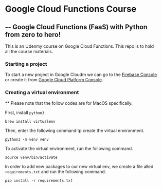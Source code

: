 # Google Cloud Functions Course
## -- Google Cloud Functions (FaaS) with Python from zero to hero!

This is an Udenmy course on Google Cloud Functions. This repo is to hold all the course materials.

### Starting a project
To start a new project in Google Cloudm we can go to the [Firebase Console](https://console.firebase.google.com) or create it from [Google Cloud Platform Console](https://console.cloud.google.com).

### Creating a virtual environment
** Please note that the follow codes are for MacOS specifically.

First, install `python3`.
```
brew install virtualenv
```

Then, enter the following command tp create the virtual environment.
```
python3 -m venv venv
```

To activate the virtual environment, run the following command.
```
source venv/bin/activate
```

In order to add new packages to our new virtual env, we create a file alled `requirements.txt`  and run the following command.
```
pip install -r requirements.txt
```